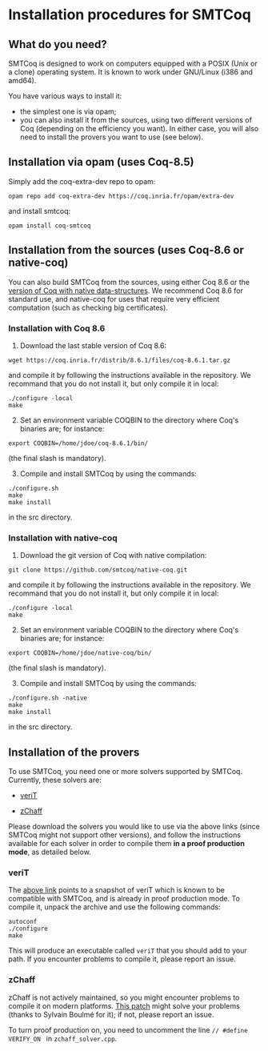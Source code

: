 # Installation procedures for SMTCoq

## What do you need?

SMTCoq is designed to work on computers equipped with a POSIX (Unix or a
clone) operating system. It is known to work under GNU/Linux (i386 and
amd64).

You have various ways to install it:
- the simplest one is via opam;
- you can also install it from the sources, using two different versions
  of Coq (depending on the efficiency you want).
In either case, you will also need to install the provers you want to
use (see below).


## Installation via opam (uses Coq-8.5)

Simply add the coq-extra-dev repo to opam:
```
opam repo add coq-extra-dev https://coq.inria.fr/opam/extra-dev
```
and install smtcoq:
```
opam install coq-smtcoq
```


## Installation from the sources (uses Coq-8.6 or native-coq)

You can also build SMTCoq from the sources, using either Coq 8.6 or the
[version of Coq with native data-structures](https://github.com/smtcoq/native-coq).
We recommend Coq 8.6 for standard use, and native-coq for uses that
require very efficient computation (such as checking big certificates).


### Installation with Coq 8.6

1. Download the last stable version of Coq 8.6:
```
wget https://coq.inria.fr/distrib/8.6.1/files/coq-8.6.1.tar.gz
```
   and compile it by following the instructions available in the
   repository. We recommand that you do not install it, but only compile
   it in local:
```
./configure -local
make
```

2. Set an environment variable COQBIN to the directory where Coq's
   binaries are; for instance:
```
export COQBIN=/home/jdoe/coq-8.6.1/bin/
```
   (the final slash is mandatory).

3. Compile and install SMTCoq by using the commands:
```
./configure.sh
make
make install
```
   in the src directory.


### Installation with native-coq

1. Download the git version of Coq with native compilation:
```
git clone https://github.com/smtcoq/native-coq.git
```
   and compile it by following the instructions available in the
   repository. We recommand that you do not install it, but only compile
   it in local:
```
./configure -local
make
```

2. Set an environment variable COQBIN to the directory where Coq's
   binaries are; for instance:
```
export COQBIN=/home/jdoe/native-coq/bin/
```
   (the final slash is mandatory).

3. Compile and install SMTCoq by using the commands:
```
./configure.sh -native
make
make install
```
   in the src directory.


## Installation of the provers

To use SMTCoq, you need one or more solvers supported by SMTCoq.
Currently, these solvers are:

- [veriT](https://www.lri.fr/~keller/Documents-recherche/Smtcoq/veriT9f48a98.tar.gz)

- [zChaff](http://www.princeton.edu/~chaff/zchaff.html)

Please download the solvers you would like to use via the above links
(since SMTCoq might not support other versions), and follow the
instructions available for each solver in order to compile them **in a
proof production mode**, as detailed below.


### veriT

The
[above link](https://www.lri.fr/~keller/Documents-recherche/Smtcoq/veriT9f48a98.tar.gz)
points to a snapshot of veriT which is known to be compatible with
SMTCoq, and is already in proof production mode. To compile it, unpack
the archive and use the following commands:
```
autoconf
./configure
make
```
This will produce an executable called `veriT` that you should add to
your path. If you encounter problems to compile it, please report an
issue.


### zChaff

zChaff is not actively maintained, so you might encounter problems to
compile it on modern platforms.
[This patch](https://www.lri.fr/~keller/Documents-recherche/Smtcoq/zchaff64.patch)
might solve your problems (thanks to Sylvain Boulmé for it); if not,
please report an issue.

To turn proof production on, you need to uncomment the line
`// #define VERIFY_ON ` in `zchaff_solver.cpp`.
